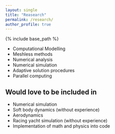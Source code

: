 ```yaml
---
layout: single
title: "Reasearch"
permalink: /research/
author_profile: true
---
```


{% include base_path %}

- Computational Modelling
- Meshless methods
- Numerical analysis
- Numerical simulation
- Adaptive solution procedures
- Parallel computing


## Would love to be included in
- Numerical simulation
- Soft body dynamics (without experience)
- Aerodynamics
- Racing yacht simulation (without experience)
- Implementation of math and physics into code

